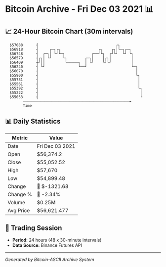 # Bitcoin Archive - Fri Dec 03 2021 📊

## 📈 24-Hour Bitcoin Chart (30m intervals)

```
  $57088      ┤                                   ┌┐           
  $56918      ┤     ┌─┐┌┐                 ┌┐    ┌┐│└─┐┌─┐      
  $56748      ┤  ┌─┐│ └┘└─┐            ┌──┘└┐  ┌┘└┘  └┘ └┐     
  $56579      ┤┌┐│ └┘     └┐        ┌─┐│    │┌┐│         │     
  $56409      ┼┘││         └─────┐  │ └┘    └┘└┘         │     
  $56240      ┤ └┘               └──┘                    └─┐   
  $56070      ┤                                            │   
  $55900      ┤                                            └┐  
  $55731      ┤                                             │  
  $55561      ┤                                             │  
  $55392      ┤                                             └┐ 
  $55222      ┤                                              │ 
  $55053      ┤                                              └ 
        ────────────────────────────────────────────────→
        Time
```

## 📊 Daily Statistics

| Metric | Value |
|--------|-------|
| Date | Fri Dec 03 2021 |
| Open | $56,374.2 |
| Close | $55,052.52 |
| High | $57,670 |
| Low | $54,899.48 |
| Change | 🔴 $-1321.68 |
| Change % | 🔴 -2.34% |
| Volume | $0.25M |
| Avg Price | $56,621.477 |

## 📅 Trading Session

- **Period:** 24 hours (48 x 30-minute intervals)
- **Data Source:** Binance Futures API

---
*Generated by Bitcoin-ASCII Archive System*
